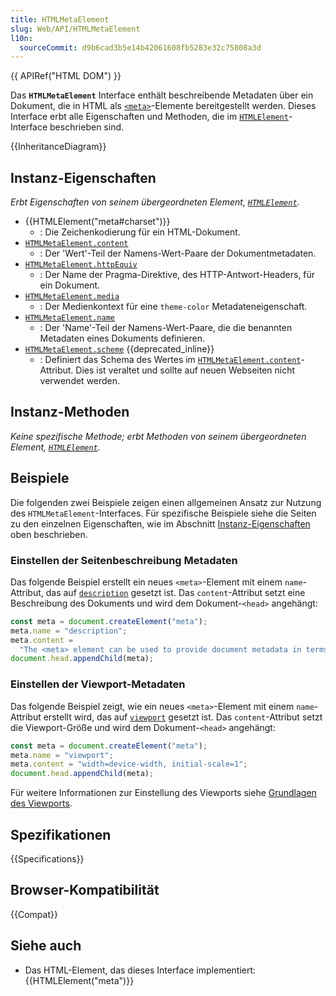 ```yaml
---
title: HTMLMetaElement
slug: Web/API/HTMLMetaElement
l10n:
  sourceCommit: d9b6cad3b5e14b42061608fb5283e32c75808a3d
---
```


{{ APIRef("HTML DOM") }}

Das **`HTMLMetaElement`** Interface enthält beschreibende Metadaten über ein Dokument, die in HTML als [`<meta>`](/de/docs/Web/HTML/Reference/Elements/meta)-Elemente bereitgestellt werden. Dieses Interface erbt alle Eigenschaften und Methoden, die im [`HTMLElement`](/de/docs/Web/API/HTMLElement)-Interface beschrieben sind.

{{InheritanceDiagram}}

## Instanz-Eigenschaften

_Erbt Eigenschaften von seinem übergeordneten Element, [`HTMLElement`](/de/docs/Web/API/HTMLElement)._

- {{HTMLElement("meta#charset")}}
  - : Die Zeichenkodierung für ein HTML-Dokument.
- [`HTMLMetaElement.content`](/de/docs/Web/API/HTMLMetaElement/content)
  - : Der 'Wert'-Teil der Namens-Wert-Paare der Dokumentmetadaten.
- [`HTMLMetaElement.httpEquiv`](/de/docs/Web/API/HTMLMetaElement/httpEquiv)
  - : Der Name der Pragma-Direktive, des HTTP-Antwort-Headers, für ein Dokument.
- [`HTMLMetaElement.media`](/de/docs/Web/API/HTMLMetaElement/media)
  - : Der Medienkontext für eine `theme-color` Metadateneigenschaft.
- [`HTMLMetaElement.name`](/de/docs/Web/API/HTMLMetaElement/name)
  - : Der 'Name'-Teil der Namens-Wert-Paare, die die benannten Metadaten eines Dokuments definieren.
- [`HTMLMetaElement.scheme`](/de/docs/Web/API/HTMLMetaElement/scheme) {{deprecated_inline}}
  - : Definiert das Schema des Wertes im [`HTMLMetaElement.content`](/de/docs/Web/API/HTMLMetaElement/content)-Attribut. Dies ist veraltet und sollte auf neuen Webseiten nicht verwendet werden.

## Instanz-Methoden

_Keine spezifische Methode; erbt Methoden von seinem übergeordneten Element, [`HTMLElement`](/de/docs/Web/API/HTMLElement)._

## Beispiele

Die folgenden zwei Beispiele zeigen einen allgemeinen Ansatz zur Nutzung des `HTMLMetaElement`-Interfaces. Für spezifische Beispiele siehe die Seiten zu den einzelnen Eigenschaften, wie im Abschnitt [Instanz-Eigenschaften](#instanz-eigenschaften) oben beschrieben.

### Einstellen der Seitenbeschreibung Metadaten

Das folgende Beispiel erstellt ein neues `<meta>`-Element mit einem `name`-Attribut, das auf [`description`](/de/docs/Web/HTML/Reference/Elements/meta/name#meta_names_defined_in_the_html_specification) gesetzt ist. Das `content`-Attribut setzt eine Beschreibung des Dokuments und wird dem Dokument-`<head>` angehängt:

```js
const meta = document.createElement("meta");
meta.name = "description";
meta.content =
  "The <meta> element can be used to provide document metadata in terms of name-value pairs, with the name attribute giving the metadata name, and the content attribute giving the value.";
document.head.appendChild(meta);
```

### Einstellen der Viewport-Metadaten

Das folgende Beispiel zeigt, wie ein neues `<meta>`-Element mit einem `name`-Attribut erstellt wird, das auf [`viewport`](/de/docs/Web/HTML/Reference/Elements/meta/name/viewport) gesetzt ist. Das `content`-Attribut setzt die Viewport-Größe und wird dem Dokument-`<head>` angehängt:

```js
const meta = document.createElement("meta");
meta.name = "viewport";
meta.content = "width=device-width, initial-scale=1";
document.head.appendChild(meta);
```

Für weitere Informationen zur Einstellung des Viewports siehe [Grundlagen des Viewports](/de/docs/Web/HTML/Guides/Viewport_meta_element#viewport_basics).

## Spezifikationen

{{Specifications}}

## Browser-Kompatibilität

{{Compat}}

## Siehe auch

- Das HTML-Element, das dieses Interface implementiert: {{HTMLElement("meta")}}
